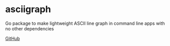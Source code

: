 # asciigraph

Go package to make lightweight ASCII line graph in command line apps with no other dependencies

[GitHub](https://github.com/guptarohit/asciigraph)

